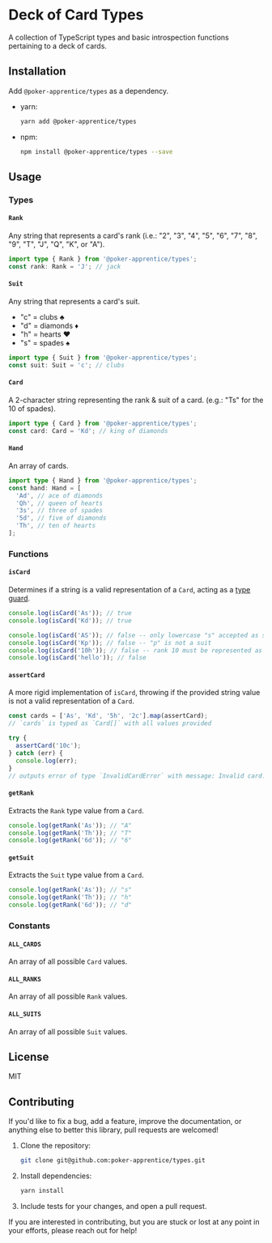 # Deck of Card Types

A collection of TypeScript types and basic introspection functions pertaining to a deck of cards.

## Installation

Add `@poker-apprentice/types` as a dependency.

- yarn:
  ```bash
  yarn add @poker-apprentice/types
  ```
- npm:
  ```bash
  npm install @poker-apprentice/types --save
  ```

## Usage

### Types

#### `Rank`

Any string that represents a card's rank (i.e.: "2", "3", "4", "5", "6", "7", "8", "9", "T", "J", "Q", "K", or "A").

```ts
import type { Rank } from '@poker-apprentice/types';
const rank: Rank = 'J'; // jack
```

#### `Suit`

Any string that represents a card's suit.

- "c" = clubs ♣
- "d" = diamonds ♦
- "h" = hearts ♥
- "s" = spades ♠

```ts
import type { Suit } from '@poker-apprentice/types';
const suit: Suit = 'c'; // clubs
```

#### `Card`

A 2-character string representing the rank & suit of a card. (e.g.: "Ts" for the 10 of spades).

```ts
import type { Card } from '@poker-apprentice/types';
const card: Card = 'Kd'; // king of diamonds
```

#### `Hand`

An array of cards.

```ts
import type { Hand } from '@poker-apprentice/types';
const hand: Hand = [
  'Ad', // ace of diamonds
  'Qh', // queen of hearts
  '3s', // three of spades
  '5d', // five of diamonds
  'Th', // ten of hearts
];
```

### Functions

#### `isCard`

Determines if a string is a valid representation of a `Card`, acting as a [type guard](https://www.typescriptlang.org/docs/handbook/2/narrowing.html#using-type-predicates).

```ts
console.log(isCard('As')); // true
console.log(isCard('Kd')); // true

console.log(isCard('AS')); // false -- only lowercase "s" accepted as suit
console.log(isCard('Kp')); // false -- "p" is not a suit
console.log(isCard('10h')); // false -- rank 10 must be represented as "T"
console.log(isCard('hello')); // false
```

#### `assertCard`

A more rigid implementation of `isCard`, throwing if the provided string value is not a valid representation of a `Card`.

```ts
const cards = ['As', 'Kd', '5h', '2c'].map(assertCard);
// `cards` is typed as `Card[]` with all values provided

try {
  assertCard('10c');
} catch (err) {
  console.log(err);
}
// outputs error of type `InvalidCardError` with message: Invalid card: "10c"
```

#### `getRank`

Extracts the `Rank` type value from a `Card`.

```ts
console.log(getRank('As')); // "A"
console.log(getRank('Th')); // "T"
console.log(getRank('6d')); // "6"
```

#### `getSuit`

Extracts the `Suit` type value from a `Card`.

```ts
console.log(getRank('As')); // "s"
console.log(getRank('Th')); // "h"
console.log(getRank('6d')); // "d"
```

### Constants

#### `ALL_CARDS`

An array of all possible `Card` values.

#### `ALL_RANKS`

An array of all possible `Rank` values.

#### `ALL_SUITS`

An array of all possible `Suit` values.

## License

MIT

## Contributing

If you'd like to fix a bug, add a feature, improve the documentation, or anything else to better this library, pull requests are welcomed!

1. Clone the repository:
   ```bash
   git clone git@github.com:poker-apprentice/types.git
   ```
1. Install dependencies:
   ```bash
   yarn install
   ```
1. Include tests for your changes, and open a pull request.

If you are interested in contributing, but you are stuck or lost at any point in your efforts, please reach out for help!
